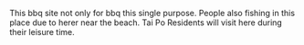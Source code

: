 This bbq site not only for bbq this single purpose. People also fishing in this place due to herer near the beach.
Tai Po Residents will visit here during their leisure time.
